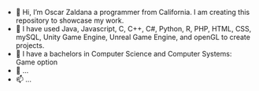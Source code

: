 - 👋 Hi, I’m Oscar Zaldana a programmer from California. I am creating this repository to showcase my work.
- 👀 I have used Java, Javascript, C, C++, C#, Python, R, PHP, HTML, CSS, mySQL, Unity Game Engine, Unreal Game Engine, and openGL to create projects. 
- 🌱 I have a bachelors in Computer Science and Computer Systems: Game option
- 💞️ ...
- 📫 ...

<!---
OscarZaldana-Portfolio/OscarZaldana-Portfolio is a ✨ special ✨ repository because its `README.md` (this file) appears on your GitHub profile.
You can click the Preview link to take a look at your changes.
--->
